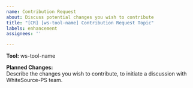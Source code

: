 ```yaml
---
name: Contribution Request
about: Discuss potential changes you wish to contribute
title: "[CR] [ws-tool-name] Contribution Request Topic"
labels: enhancement
assignees: ''

---
```


**Tool:** ws-tool-name  

**Planned Changes:**  
Describe the changes you wish to contribute, to initiate a discussion with WhiteSource-PS team.
